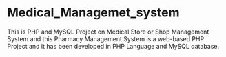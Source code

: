 # Medical_Managemet_system
This is PHP and MySQL Project on Medical Store or Shop Management System and this Pharmacy Management System is a web-based PHP Project and it has been developed in PHP Language and MySQL database. 

